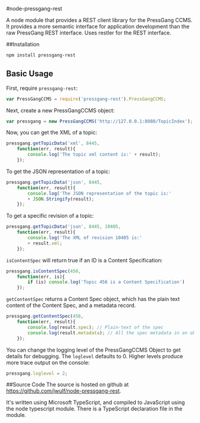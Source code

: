 #node-pressgang-rest

A node module that provides a REST client library for the PressGang CCMS. It provides a more semantic interface for application development than the raw PressGang REST interface. Uses restler for the REST interface.

##Installation

```bash
npm install pressgang-rest
```
## Basic Usage

First, require `pressgang-rest`:

```js
var PressGangCCMS = require('pressgang-rest').PressGangCCMS;
```
Next, create a new PressGangCCMS object:

```js
var pressgang = new PressGangCCMS('http://127.0.0.1:8080/TopicIndex');
```

Now, you can get the XML of a topic:

```js
pressgang.getTopicData('xml', 8445, 
	function(err, result){
		console.log('The topic xml content is:' + result);
	});
```

To get the JSON representation of a topic:

```js
pressgang.getTopicData('json', 8445, 
	function(err, result){
		console.log('The JSON representation of the topic is:' 
		+ JSON.Stringify(result);
	});
```

To get a specific revision of a topic:

```js
pressgang.getTopicData('json', 8445, 10405, 
    function(err, result){
		console.log('The XML of revision 10405 is:' 
		+ result.xml;
	});
```

`isContentSpec` will return true if an ID is a Content Specification:

```js
pressgang.isContentSpec(456, 
	function(err, is){
		if (is) console.log('Topic 456 is a Content Specification')
	});    
```

`getContentSpec` returns a Content Spec object, which has the plain text content of the Content Spec, and a metadata record.
```js
pressgang.getContentSpec(456, 
    function(err, result){
		console.log(result.spec); // Plain-text of the spec
        console.log(result.metadata); // All the spec metadata in an object
	});    
```

You can change the logging level of the PressGangCCMS Object to get details for debugging. The `loglevel` defaults to 0. Higher levels produce more trace output on the console:

```js
pressgang.loglevel = 2;
```

##Source Code
The source is hosted on github at https://github.com/jwulf/node-pressgang-rest.

It's written using Microsoft TypeScript, and compiled to JavaScript using the node typescript module. There is a TypeScript declaration file in the module.
